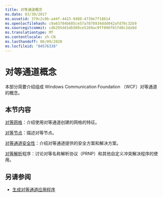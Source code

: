 ```yaml
---
title: 对等通道概念
ms.date: 03/30/2017
ms.assetid: 379c2c0b-a44f-4423-9480-4739e7f18614
ms.openlocfilehash: c9a63784b685ce57a7878934ddd042afd70c32b9
ms.sourcegitcommit: cdb295dd1db589ce5169ac9ff096f01fd0c2da9d
ms.translationtype: MT
ms.contentlocale: zh-CN
ms.lasthandoff: 06/09/2020
ms.locfileid: "84576338"
---
```

# <a name="peer-channel-concepts"></a>对等通道概念
本部分简要介绍组成 Windows Communication Foundation （WCF）对等通道的概念。  
  
## <a name="in-this-section"></a>本节内容  
 [对等网格](peer-meshes.md)：介绍使用对等通道创建的网格的特征。  
  
 [对等节点](peer-nodes.md)：描述对等节点。  
  
 [对等通道安全性](peer-channel-security.md)：介绍对等通道提供的安全方案和解决方案。  
  
 [对等解析](peer-resolvers.md)程序：讨论对等名称解析协议（PRNP）和其他自定义冲突解决程序的使用。  
  
## <a name="see-also"></a>另请参阅

- [生成对等通道应用程序](building-a-peer-channel-application.md)
